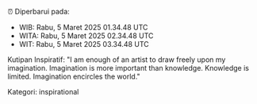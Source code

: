 ⏰ Diperbarui pada:
- WIB: Rabu, 5 Maret 2025 01.34.48 UTC
- WITA: Rabu, 5 Maret 2025 02.34.48 UTC
- WIT: Rabu, 5 Maret 2025 03.34.48 UTC

Kutipan Inspiratif:
"I am enough of an artist to draw freely upon my imagination. Imagination is more important than knowledge. Knowledge is limited. Imagination encircles the world."


Kategori: inspirational

